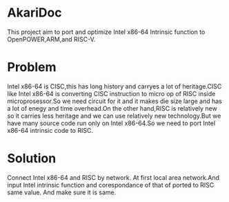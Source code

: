 # AkariDoc
This project aim to port and optimize Intel x86-64 Intrinsic function to OpenPOWER,ARM,and RISC-V. 

# Problem
Intel x86-64 is CISC,this has long history and carryes a lot of heritage.CISC like Intel x86-64 is converting CISC instruction to micro op of RISC inside microprosessor.So we need circuit for it and it makes die size large and has a lot of enegy and time overhead.On the other hand,RISC is relatively new so it carries less heritage and we can use relatively new technology.But we have many source code run only on Intel x86-64.So we need to port Intel x86-64 intrinsic code to RISC.

# Solution
Connect Intel x86-64 and RISC by network. At first local area network.And input Intel intrinsic function and corespondance of that of ported to RISC same value. And make sure it is same.
